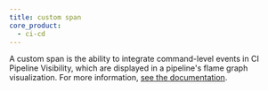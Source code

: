 ```yaml
---
title: custom span
core_product:
  - ci-cd
---
```

A custom span is the ability to integrate command-level events in CI Pipeline Visibility, which are displayed in a pipeline's flame graph visualization. For more information, <a href="/continuous_integration/pipelines/custom_commands/">see the documentation</a>.
